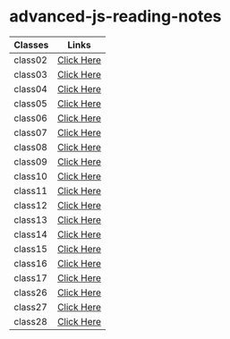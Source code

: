 # advanced-js-reading-notes

<!-- |[class02](https://walidalrefai.github.io/advanced-js-reading-notes/01-prep-and-tdd.md)|[class03](https://walidalrefai.github.io/advanced-js-reading-notes/REDME_Class03.md)|[class04](https://walidalrefai.github.io/advanced-js-reading-notes/README_Class04.md)|[class05](https://walidalrefai.github.io/advanced-js-reading-notes/Linked_List.md)|[class06](https://walidalrefai.github.io/advanced-js-reading-notes/Authentication.md)|[class07](https://walidalrefai.github.io/advanced-js-reading-notes/Linked_List.md)|[class08](https://walidalrefai.github.io/advanced-js-reading-notes/ACL.md)|[class09](https://walidalrefai.github.io/advanced-js-reading-notes/Authentication.auth.md)|[class09](https://walidalrefai.github.io/advanced-js-reading-notes/ACL.md)|[class10](https://walidalrefai.github.io/advanced-js-reading-notes/stacksAndQueues.md)|[class11](https://walidalrefai.github.io/advanced-js-reading-notes/ACL.md)|[class12](https://walidalrefai.github.io/advanced-js-reading-notes/EventDriven.md)|[class13](https://walidalrefai.github.io/advanced-js-reading-notes/%20Socket.io.md)|[class14](https://walidalrefai.github.io/advanced-js-reading-notes/Trees.md)|[class15](https://walidalrefai.github.io/advanced-js-reading-notes/AWS:Cloud-Server.md)|[class16](https://walidalrefai.github.io/advanced-js-reading-notes/AWS:S3-and-Lambd.md)|[class17](https://walidalrefai.github.io/advanced-js-reading-notes/DynamoAndLambda.md)|[class26](https://walidalrefai.github.io/advanced-js-reading-notes/ComponentBasedUI.md)| -->

| Classes     | Links |
| ----------- | ----------- |
| class02     |[Click Here](https://walidalrefai.github.io/advanced-js-reading-notes/01-prep-and-tdd)|
| class03     |[Click Here](https://github.com/WalidAlrefai/advanced-js-reading-notes/blob/main/REDME_Class03)|
| class04     |[Click Here](https://github.com/WalidAlrefai/advanced-js-reading-notes/blob/main/README_Class04.md)|
| class05     |[Click Here](https://github.com/WalidAlrefai/advanced-js-reading-notes/blob/main/Linked_List.md)|
| class06     |[Click Here](https://github.com/WalidAlrefai/advanced-js-reading-notes/blob/main/Authentication.md)|
| class07     |[Click Here](https://github.com/WalidAlrefai/advanced-js-reading-notes/blob/main/Bearer-Authorization.md) |
| class08     |[Click Here](https://github.com/WalidAlrefai/advanced-js-reading-notes/blob/main/ACL.md)|
| class09     |[Click Here](https://github.com/WalidAlrefai/advanced-js-reading-notes/blob/main/Authentication.auth.md)|
| class10     |[Click Here](https://github.com/WalidAlrefai/advanced-js-reading-notes/blob/main/%20Socket.io.md)|
| class11     |[Click Here](https://github.com/WalidAlrefai/advanced-js-reading-notes/blob/main/stacksAndQueues.md)|
| class12     |[Click Here](https://github.com/WalidAlrefai/advanced-js-reading-notes/blob/main/EventDriven.md)|
| class13     |[Click Here](https://github.com/WalidAlrefai/advanced-js-reading-notes/blob/main/Message-Queues.md)|
| class14     |[Click Here](https://github.com/WalidAlrefai/advanced-js-reading-notes/blob/main/Trees.md)|
| class15     |[Click Here](https://github.com/WalidAlrefai/advanced-js-reading-notes/blob/main/AWS:Cloud-Server.md)
| class16     |[Click Here](https://github.com/WalidAlrefai/advanced-js-reading-notes/blob/main/AWS:S3-and-Lambd.md)|
| class17     |[Click Here](https://github.com/WalidAlrefai/advanced-js-reading-notes/blob/main/DynamoAndLambda.md)|
| class26     |[Click Here](https://walidalrefai.github.io/advanced-js-reading-notes/ComponentBasedUI.md)|
| class27     |[Click Here](https://github.com/WalidAlrefai/advanced-js-reading-notes/blob/main/hook.md)|
| class28     |[Click Here](https://github.com/WalidAlrefai/advanced-js-reading-notes/blob/main/useEffect.md)|
